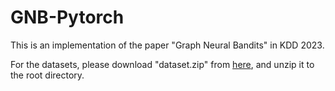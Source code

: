 # GNB-Pytorch

This is an implementation of the paper "Graph Neural Bandits" in KDD 2023.

For the datasets, please download "dataset.zip" from [here](https://drive.google.com/file/d/19fEwrCBaoB_-vaMivRODWRbmERnu7ZXK/view?usp=sharing), and unzip it to the root directory.


